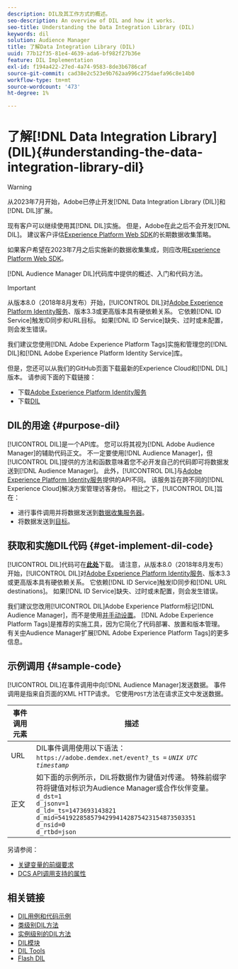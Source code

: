 ```yaml
---
description: DIL及其工作方式的概述。
seo-description: An overview of DIL and how it works.
seo-title: Understanding the Data Integration Library (DIL)
keywords: dil
solution: Audience Manager
title: 了解Data Integration Library (DIL)
uuid: 77b12f35-81e4-4639-ada6-bf982f27b36e
feature: DIL Implementation
exl-id: f194a422-27ed-4a74-9583-8de3b6786caf
source-git-commit: cad38e2c523e9b762aa996c275daefa96c8e14b0
workflow-type: tm+mt
source-wordcount: '473'
ht-degree: 1%

---
```


# 了解[!DNL Data Integration Library] (DIL){#understanding-the-data-integration-library-dil}

>[!WARNING]
>
>从2023年7月开始，Adobe已停止开发[!DNL Data Integration Library (DIL)]和[!DNL DIL]扩展。
>
>现有客户可以继续使用其[!DNL DIL]实施。 但是，Adobe在此之后不会开发[!DNL DIL]。 建议客户评估[Experience Platform Web SDK](https://experienceleague.adobe.com/docs/experience-platform/edge/home.html?lang=zh-Hans)的长期数据收集策略。
>
>如果客户希望在2023年7月之后实施新的数据收集集成，则应改用[Experience Platform Web SDK](https://experienceleague.adobe.com/docs/experience-platform/edge/home.html?lang=zh-Hans)。

[!DNL Audience Manager DIL]代码库中提供的概述、入门和代码方法。

>[!IMPORTANT]
>
>从版本8.0（2018年8月发布）开始，[!UICONTROL DIL]对[Adobe Experience Platform Identity服务](https://experienceleague.adobe.com/docs/id-service/using/home.html?lang=zh-Hans)、版本3.3或更高版本具有硬依赖关系。 它依赖[!DNL ID Service]触发ID同步和URL目标。 如果[!DNL ID Service]缺失、过时或未配置，则会发生错误。
>
>我们建议您使用[!DNL Adobe Experience Platform Tags]实施和管理您的[!DNL DIL]和[!DNL Adobe Experience Platform Identity Service]库。

但是，您还可以从我们的GitHub页面下载最新的Experience Cloud和[!DNL DIL]版本。 请参阅下面的下载链接：

* 下载[Adobe Experience Platform Identity服务](https://github.com/Adobe-Marketing-Cloud/id-service/releases)
* 下载[DIL](https://github.com/Adobe-Marketing-Cloud/dil/releases)

## DIL的用途 {#purpose-dil}

[!UICONTROL DIL]是一个API库。 您可以将其视为[!DNL Adobe Audience Manager]的辅助代码正文。 不一定要使用[!DNL Audience Manager]，但[!UICONTROL DIL]提供的方法和函数意味着您不必开发自己的代码即可将数据发送到[!DNL Audience Manager]。 此外，[!UICONTROL DIL]与[Adobe Experience Platform Identity服务](https://experienceleague.adobe.com/docs/id-service/using/home.html?lang=zh-Hans)提供的API不同。 该服务旨在跨不同的[!DNL Experience Cloud]解决方案管理访客身份。 相比之下，[!UICONTROL DIL]旨在：

* 进行事件调用并将数据发送到[数据收集服务器](../reference/system-components/components-data-collection.md)。
* 将数据发送到[目标](../features/destinations/destinations.md)。

## 获取和实施DIL代码 {#get-implement-dil-code}

[!UICONTROL DIL]代码可在&#x200B;**[此处](https://github.com/Adobe-Marketing-Cloud/dil/releases)**&#x200B;下载。 请注意，从版本8.0（2018年8月发布）开始，[!UICONTROL DIL]对[Adobe Experience Platform Identity服务](https://experienceleague.adobe.com/docs/id-service/using/home.html?lang=zh-Hans)、版本3.3或更高版本具有硬依赖关系。 它依赖[!DNL ID Service]触发ID同步和[!DNL URL destinations]。 如果[!DNL ID Service]缺失、过时或未配置，则会发生错误。

我们建议您改用[!UICONTROL DIL]Adobe Experience Platform标记[!DNL Audience Manager]，而不是使用[并手动设置](https://experienceleague.adobe.com/docs/experience-platform/tags/home.html?lang=zh-Hans)。 [!DNL Adobe Experience Platform Tags]是推荐的实施工具，因为它简化了代码部署、放置和版本管理。 有关[中](https://experienceleague.adobe.com/docs/experience-platform/tags/extensions/adobe/audience-manager/overview.html?lang=zh-Hans)Audience Manager扩展[!DNL Adobe Experience Platform Tags]的更多信息。

## 示例调用 {#sample-code}

[!UICONTROL DIL]在事件调用中向[!DNL Audience Manager]发送数据。 事件调用是指来自页面的XML HTTP请求。 它使用`POST`方法在请求正文中发送数据。

| 事件调用元素 | 描述 |
|--- |--- |
| URL | DIL事件调用使用以下语法： `https://adobe.demdex.net/event?_ts =` *`UNIX UTC timestamp`* |
| 正文 | 如下面的示例所示，DIL将数据作为键值对传递。 特殊前缀字符将键值对标识为Audience Manager或合作伙伴变量。<br>`d_dst=1`<br>`d_jsonv=1`<br>`d_ld=_ts=1473693143821`<br>`d_mid=54192285857942994142875423154873503351`<br>`d_nsid=0`<br>`d_rtbd=json`<br> |

另请参阅：
* [关键变量的前缀要求](../features/traits/trait-variable-prefixes.md)
* [DCS API调用支持的属性](../api/dcs-intro/dcs-api-reference/dcs-keys.md)

## 相关链接

* [DIL用例和代码示例](/help/using/dil/dil-use-cases.md)
* [类级别DIL方法](/help/using/dil/dil-class-overview/dil-start.md)
* [实例级别的DIL方法](/help/using/dil/dil-instance-methods.md)
* [DIL模块](/help/using/dil/dil-modules.md)
* [DIL Tools](/help/using/dil/dil-tools.md)
* [Flash DIL](/help/using/dil/dil-flash.md)

